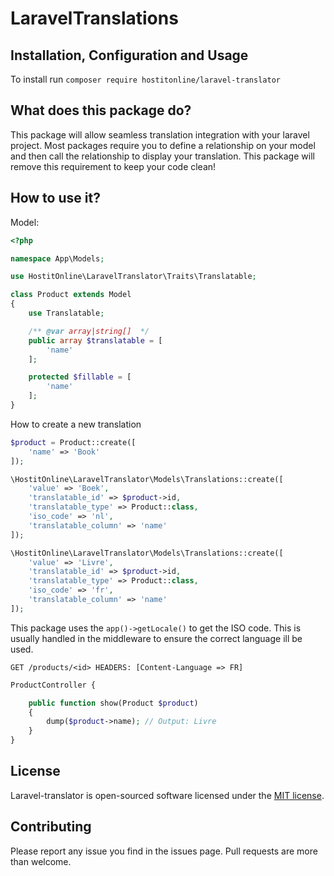 # LaravelTranslations

## Installation, Configuration and Usage

To install run ``composer require hostitonline/laravel-translator``

## What does this package do?

This package will allow seamless translation integration with your laravel project. Most packages require you to define a relationship on your model and then call the relationship to display your translation. This package will remove this requirement to keep your code clean!

## How to use it?

Model:

```php
<?php

namespace App\Models;

use HostitOnline\LaravelTranslator\Traits\Translatable;

class Product extends Model
{
    use Translatable;

    /** @var array|string[]  */
    public array $translatable = [
        'name'
    ];

    protected $fillable = [
        'name'
    ];
}
```

How to create a new translation

```php
$product = Product::create([
    'name' => 'Book'
]);

\HostitOnline\LaravelTranslator\Models\Translations::create([
    'value' => 'Boek',
    'translatable_id' => $product->id,
    'translatable_type' => Product::class,
    'iso_code' => 'nl',
    'translatable_column' => 'name'
]);

\HostitOnline\LaravelTranslator\Models\Translations::create([
    'value' => 'Livre',
    'translatable_id' => $product->id,
    'translatable_type' => Product::class,
    'iso_code' => 'fr',
    'translatable_column' => 'name'
]);
```
This package uses the ``app()->getLocale()`` to get the ISO code. This is usually handled in the middleware to ensure the correct language ill be used.

`GET /products/<id> HEADERS: [Content-Language => FR]`
```php
ProductController {

    public function show(Product $product)
    {
        dump($product->name); // Output: Livre
    }
}
```

## License

Laravel-translator is open-sourced software licensed under the [MIT license](http://opensource.org/licenses/MIT).

## Contributing

Please report any issue you find in the issues page. Pull requests are more than welcome.
